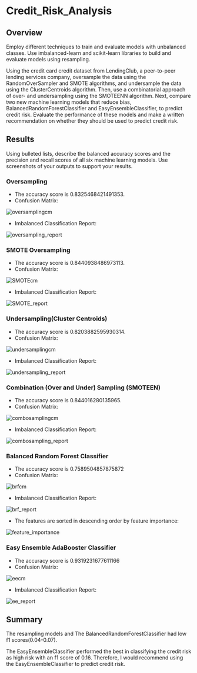 # Credit_Risk_Analysis

## Overview
Employ different techniques to train and evaluate models with unbalanced classes. Use imbalanced-learn and scikit-learn libraries to build and evaluate models using resampling. 

Using the credit card credit dataset from LendingClub, a peer-to-peer lending services company, oversample the data using the RandomOverSampler and SMOTE algorithms, and undersample the data using the ClusterCentroids algorithm. Then, use a combinatorial approach of over- and undersampling using the SMOTEENN algorithm. Next, compare two new machine learning models that reduce bias, BalancedRandomForestClassifier and EasyEnsembleClassifier, to predict credit risk. Evaluate the performance of these models and make a written recommendation on whether they should be used to predict credit risk.

## Results

Using bulleted lists, describe the balanced accuracy scores and the precision and recall scores of all six machine learning models. Use screenshots of your outputs to support your results.

### Oversampling
- The accuracy score is 0.8325468421491353.
- Confusion Matrix:

![oversamplingcm](./Images/Oversampling_confusion_matrix.png)

- Imbalanced Classification Report: 

![oversampling_report](./Images/Oversampling_report.png)

### SMOTE Oversampling
- The accuracy score is 0.8440938486973113.
- Confusion Matrix:

![SMOTEcm](./Images/SMOTE_confusion_matrix.png)

- Imbalanced Classification Report: 

![SMOTE_report](./Images/SMOTE_report.png)

### Undersampling(Cluster Centroids)
- The accuracy score is 0.8203882595930314.
- Confusion Matrix: 

![undersamplingcm](./Images/ClusterCentroids_confusion_matrix.png)

- Imbalanced Classification Report: 

![undersampling_report](./Images/ClusterCentroids_report.png)

### Combination (Over and Under) Sampling (SMOTEEN)
- The accuracy score is 0.844016280135965.
- Confusion Matrix:

![combosamplingcm](./Images/SMOTEEN_confusion_matrix.png)

- Imbalanced Classification Report: 

![combosampling_report](./Images/SMOTEEN_report.png)

### Balanced Random Forest Classifier
- The accuracy score is 0.7589504857875872
- Confusion Matrix:

![brfcm](./Images/BalancedRandomForest_confusion_matrix.png)

- Imbalanced Classification Report: 

![brf_report](./Images/BalancedRandomForest_report.png)

- The features are sorted in descending order by feature importance:

![feature_importance](./Images/feature_importance_matrix.png)

### Easy Ensemble AdaBooster Classifier
- The accuracy score is 0.9319231677611166
- Confusion Matrix:

![eecm](./Images/EasyEnsemble_confusion_matrix.png)

- Imbalanced Classification Report: 

![ee_report](./Images/EasyEnsemble_report.png)


## Summary
The resampling models and The BalancedRandomForestClassifier had low f1 scores(0.04-0.07).

The EasyEnsembleClassifier performed the best in classifying the credit risk as high risk with an f1 score of 0.16. Therefore, I would recommend using the EasyEnsembleClassifier to predict credit risk.
